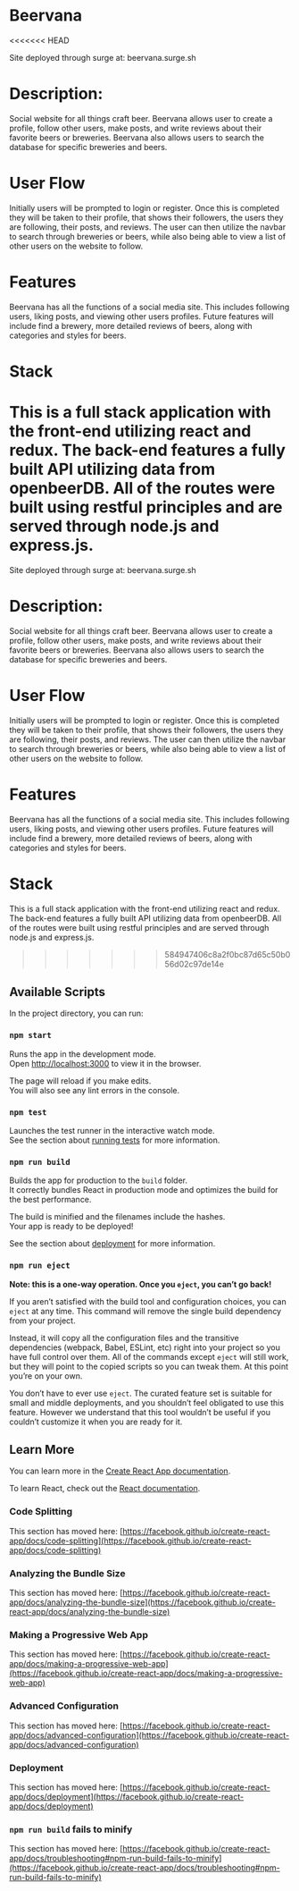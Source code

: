 # Beervana
<<<<<<< HEAD

Site deployed through surge at: beervana.surge.sh

# Description: 

Social website for all things craft beer. Beervana allows user to create a profile, follow other users, make posts, and write reviews about their favorite beers or breweries. Beervana also allows users to search the database for specific breweries and beers. 

# User Flow

Initially users will be prompted to login or register. Once this is completed they will be taken to their profile, that shows their followers, the users they are following, their posts, and reviews. The user can then utilize the navbar to search through breweries or beers, while also being able to view a list of other users on the website to follow. 

# Features

Beervana has all the functions of a social media site. This includes following users, liking posts, and viewing other users profiles. Future features will include find a brewery, more detailed reviews of beers, along with categories and styles for beers. 

# Stack

This is a full stack application with the front-end utilizing react and redux. The back-end features a fully built API utilizing data from openbeerDB. All of the routes were built using restful principles and are served through node.js and express.js. 
=======

Site deployed through surge at: beervana.surge.sh

# Description: 

Social website for all things craft beer. Beervana allows user to create a profile, follow other users, make posts, and write reviews about their favorite beers or breweries. Beervana also allows users to search the database for specific breweries and beers. 

# User Flow

Initially users will be prompted to login or register. Once this is completed they will be taken to their profile, that shows their followers, the users they are following, their posts, and reviews. The user can then utilize the navbar to search through breweries or beers, while also being able to view a list of other users on the website to follow. 

# Features

Beervana has all the functions of a social media site. This includes following users, liking posts, and viewing other users profiles. Future features will include find a brewery, more detailed reviews of beers, along with categories and styles for beers. 

# Stack

This is a full stack application with the front-end utilizing react and redux. The back-end features a fully built API utilizing data from openbeerDB. All of the routes were built using restful principles and are served through node.js and express.js. 

>>>>>>> 584947406c8a2f0bc87d65c50b056d02c97de14e

## Available Scripts

In the project directory, you can run:

### `npm start`

Runs the app in the development mode.\
Open [http://localhost:3000](http://localhost:3000) to view it in the browser.

The page will reload if you make edits.\
You will also see any lint errors in the console.

### `npm test`

Launches the test runner in the interactive watch mode.\
See the section about [running tests](https://facebook.github.io/create-react-app/docs/running-tests) for more information.

### `npm run build`

Builds the app for production to the `build` folder.\
It correctly bundles React in production mode and optimizes the build for the best performance.

The build is minified and the filenames include the hashes.\
Your app is ready to be deployed!

See the section about [deployment](https://facebook.github.io/create-react-app/docs/deployment) for more information.

### `npm run eject`

**Note: this is a one-way operation. Once you `eject`, you can’t go back!**

If you aren’t satisfied with the build tool and configuration choices, you can `eject` at any time. This command will remove the single build dependency from your project.

Instead, it will copy all the configuration files and the transitive dependencies (webpack, Babel, ESLint, etc) right into your project so you have full control over them. All of the commands except `eject` will still work, but they will point to the copied scripts so you can tweak them. At this point you’re on your own.

You don’t have to ever use `eject`. The curated feature set is suitable for small and middle deployments, and you shouldn’t feel obligated to use this feature. However we understand that this tool wouldn’t be useful if you couldn’t customize it when you are ready for it.

## Learn More

You can learn more in the [Create React App documentation](https://facebook.github.io/create-react-app/docs/getting-started).

To learn React, check out the [React documentation](https://reactjs.org/).

### Code Splitting

This section has moved here: [https://facebook.github.io/create-react-app/docs/code-splitting](https://facebook.github.io/create-react-app/docs/code-splitting)

### Analyzing the Bundle Size

This section has moved here: [https://facebook.github.io/create-react-app/docs/analyzing-the-bundle-size](https://facebook.github.io/create-react-app/docs/analyzing-the-bundle-size)

### Making a Progressive Web App

This section has moved here: [https://facebook.github.io/create-react-app/docs/making-a-progressive-web-app](https://facebook.github.io/create-react-app/docs/making-a-progressive-web-app)

### Advanced Configuration

This section has moved here: [https://facebook.github.io/create-react-app/docs/advanced-configuration](https://facebook.github.io/create-react-app/docs/advanced-configuration)

### Deployment

This section has moved here: [https://facebook.github.io/create-react-app/docs/deployment](https://facebook.github.io/create-react-app/docs/deployment)

### `npm run build` fails to minify

This section has moved here: [https://facebook.github.io/create-react-app/docs/troubleshooting#npm-run-build-fails-to-minify](https://facebook.github.io/create-react-app/docs/troubleshooting#npm-run-build-fails-to-minify)
